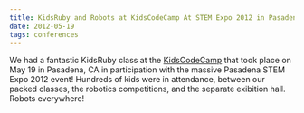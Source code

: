 ```yaml
---
title: KidsRuby and Robots at KidsCodeCamp At STEM Expo 2012 in Pasadena, CA
date: 2012-05-19
tags: conferences
---
```


<p class="article">
	We had a fantastic KidsRuby class at the <a href="http://kidscodecamp.com/">KidsCodeCamp</a> that took place on May 19 in Pasadena, CA in participation with the massive Pasadena STEM Expo 2012 event! Hundreds of kids were in attendance, between our packed classes, the robotics competitions, and the separate exibition hall. Robots everywhere!
</p>
